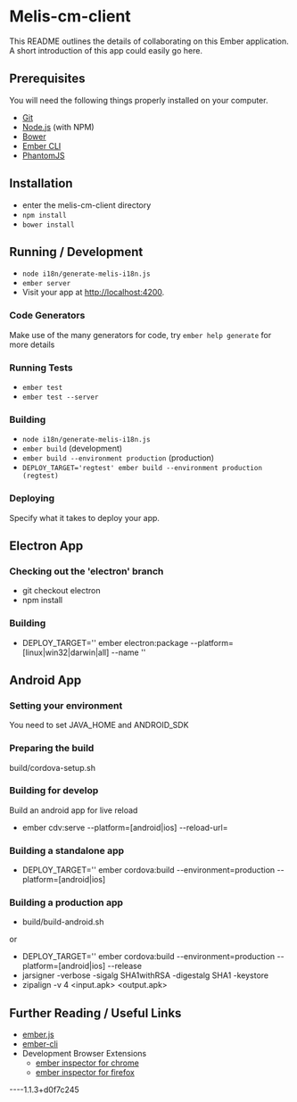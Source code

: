 # Melis-cm-client

This README outlines the details of collaborating on this Ember application.
A short introduction of this app could easily go here.

## Prerequisites

You will need the following things properly installed on your computer.

* [Git](http://git-scm.com/)
* [Node.js](http://nodejs.org/) (with NPM)
* [Bower](http://bower.io/)
* [Ember CLI](http://www.ember-cli.com/)
* [PhantomJS](http://phantomjs.org/)

## Installation

* enter the melis-cm-client directory
* `npm install`
* `bower install`

## Running / Development

* `node i18n/generate-melis-i18n.js`
* `ember server`
* Visit your app at [http://localhost:4200](http://localhost:4200).

### Code Generators

Make use of the many generators for code, try `ember help generate` for more details

### Running Tests

* `ember test`
* `ember test --server`

### Building

* `node i18n/generate-melis-i18n.js`
* `ember build` (development)
* `ember build --environment production` (production)
* `DEPLOY_TARGET='regtest' ember build --environment production (regtest)`

### Deploying

Specify what it takes to deploy your app.


## Electron App

### Checking out the 'electron' branch

* git checkout electron
* npm install

### Building

* DEPLOY_TARGET='<target>' ember electron:package  --platform=[linux|win32|darwin|all] --name '<app-name>'

## Android App

### Setting your environment

You need to set JAVA_HOME and ANDROID_SDK

### Preparing the build

build/cordova-setup.sh

### Building for develop

Build an android app for live reload

* ember cdv:serve --platform=[android|ios] --reload-url=<url>

###  Building a standalone app

* DEPLOY_TARGET='<target>' ember cordova:build --environment=production --platform=[android|ios]

###  Building a production app

* build/build-android.sh <target> <version-number> <signing-key-password>

or

* DEPLOY_TARGET='<target>' ember cordova:build --environment=production --platform=[android|ios] --release
* jarsigner -verbose -sigalg SHA1withRSA -digestalg SHA1 -keystore <path-to-keystore> <path-to-apk> <key-id>
* zipalign -v 4 <input.apk> <output.apk>

## Further Reading / Useful Links

* [ember.js](http://emberjs.com/)
* [ember-cli](http://www.ember-cli.com/)
* Development Browser Extensions
  * [ember inspector for chrome](https://chrome.google.com/webstore/detail/ember-inspector/bmdblncegkenkacieihfhpjfppoconhi)
  * [ember inspector for firefox](https://addons.mozilla.org/en-US/firefox/addon/ember-inspector/)



----1.1.3+d0f7c245